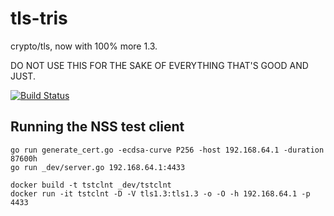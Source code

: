 # tls-tris
crypto/tls, now with 100% more 1.3.

DO NOT USE THIS FOR THE SAKE OF EVERYTHING THAT'S GOOD AND JUST.

[![Build Status](https://travis-ci.org/FiloSottile/tls-tris.svg?branch=master)](https://travis-ci.org/FiloSottile/tls-tris)

## Running the NSS test client

```
go run generate_cert.go -ecdsa-curve P256 -host 192.168.64.1 -duration 87600h
go run _dev/server.go 192.168.64.1:4433
```

```
docker build -t tstclnt _dev/tstclnt
docker run -it tstclnt -D -V tls1.3:tls1.3 -o -O -h 192.168.64.1 -p 4433
```
